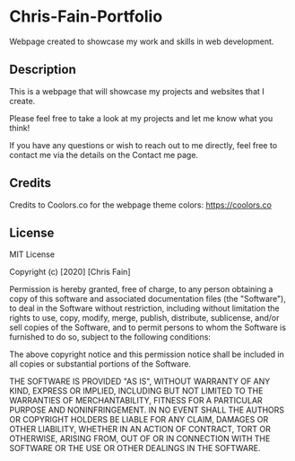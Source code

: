 # Chris-Fain-Portfolio
Webpage created to showcase my work and skills in web development.

## Description 

This is a webpage that will showcase my projects and websites that I create.

Please feel free to take a look at my projects and let me know what you think!

If you have any questions or wish to reach out to me directly, feel free to contact me via the details on the Contact me page.


## Credits

Credits to Coolors.co for the webpage theme colors:
https://coolors.co


## License

MIT License

Copyright (c) [2020] [Chris Fain]

Permission is hereby granted, free of charge, to any person obtaining a copy
of this software and associated documentation files (the "Software"), to deal
in the Software without restriction, including without limitation the rights
to use, copy, modify, merge, publish, distribute, sublicense, and/or sell
copies of the Software, and to permit persons to whom the Software is
furnished to do so, subject to the following conditions:

The above copyright notice and this permission notice shall be included in all
copies or substantial portions of the Software.

THE SOFTWARE IS PROVIDED "AS IS", WITHOUT WARRANTY OF ANY KIND, EXPRESS OR
IMPLIED, INCLUDING BUT NOT LIMITED TO THE WARRANTIES OF MERCHANTABILITY,
FITNESS FOR A PARTICULAR PURPOSE AND NONINFRINGEMENT. IN NO EVENT SHALL THE
AUTHORS OR COPYRIGHT HOLDERS BE LIABLE FOR ANY CLAIM, DAMAGES OR OTHER
LIABILITY, WHETHER IN AN ACTION OF CONTRACT, TORT OR OTHERWISE, ARISING FROM,
OUT OF OR IN CONNECTION WITH THE SOFTWARE OR THE USE OR OTHER DEALINGS IN THE
SOFTWARE.

